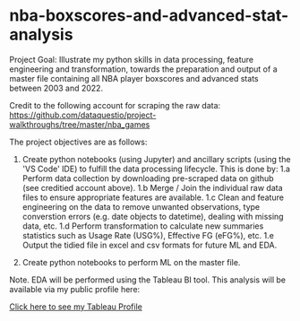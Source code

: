 # nba-boxscores-and-advanced-stat-analysis
<p> Project Goal: Illustrate my python skills in data processing, feature engineering and transformation, towards the preparation and output of a master file containing all NBA player boxscores and advanced stats between 2003 and 2022. 

Credit to the following account for scraping the raw data: https://github.com/dataquestio/project-walkthroughs/tree/master/nba_games

The project objectives are as follows:
1. Create python notebooks (using Jupyter) and ancillary scripts (using the 'VS Code' IDE) to fulfill the data processing lifecycle. This is done by:
1.a Perform data collection by downloading pre-scraped data on github (see creditied account above).
1.b Merge / Join the individual raw data files to ensure appropriate features are available.
1.c Clean and feature engineering on the data to remove unwanted observations, type converstion errors (e.g. date objects to datetime), dealing with missing data, etc.
1.d Perform transformation to calculate new summaries statistics such as Usage Rate (USG%), Effective FG (eFG%), etc.
1.e Output the tidied file in excel and csv formats for future ML and EDA.

2. Create python notebooks to perform ML on the master file. 

Note. EDA will be performed using the Tableau BI tool. This analysis will be available via my public profile here: 
</p>
<a href="https://public.tableau.com/app/profile/andy.orie">Click here to see my Tableau Profile</a>
